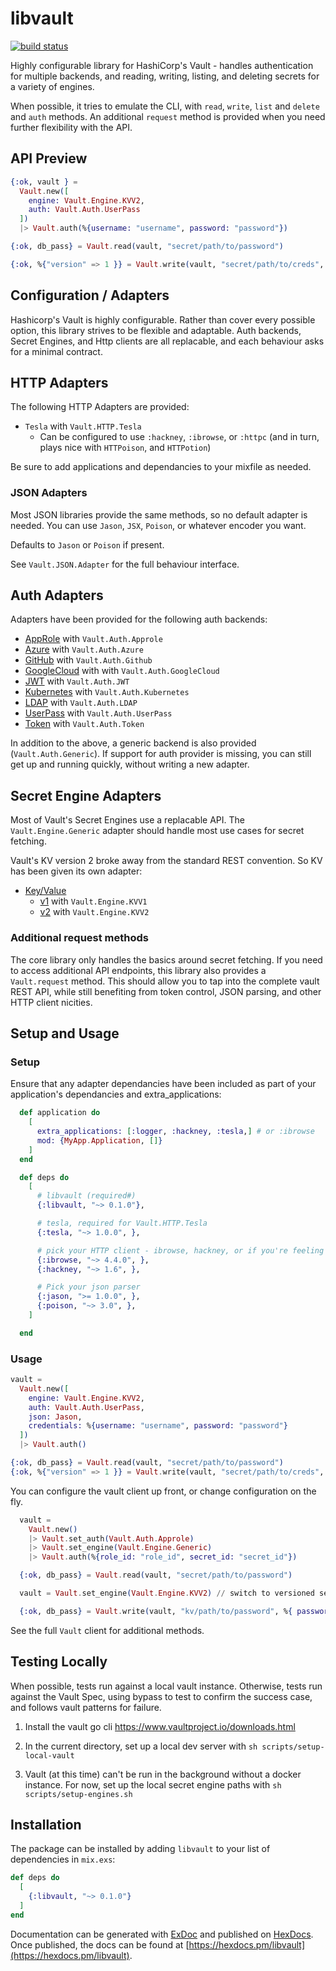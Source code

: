 # libvault

[![build status](https://travis-ci.org/matthewoden/libvault.svg?branch=master)](https://travis-ci.org/matthewoden/libvault)

Highly configurable library for HashiCorp's Vault - handles authentication
for multiple backends, and reading, writing, listing, and deleting secrets
for a variety of engines.

When possible, it tries to emulate the CLI, with `read`, `write`, `list` and
`delete` and `auth` methods. An additional `request` method is provided when you need
further flexibility with the API.

## API Preview

```elixir
{:ok, vault } =
  Vault.new([
    engine: Vault.Engine.KVV2,
    auth: Vault.Auth.UserPass
  ])
  |> Vault.auth(%{username: "username", password: "password"})

{:ok, db_pass} = Vault.read(vault, "secret/path/to/password")

{:ok, %{"version" => 1 }} = Vault.write(vault, "secret/path/to/creds", %{secret: "secrets!"})
```

## Configuration / Adapters

Hashicorp's Vault is highly configurable. Rather than cover every possible option,
this library strives to be flexible and adaptable. Auth backends, Secret
Engines, and Http clients are all replacable, and each behaviour asks for a
minimal contract.

## HTTP Adapters

The following HTTP Adapters are provided:

- `Tesla` with `Vault.HTTP.Tesla`
  - Can be configured to use `:hackney`, `:ibrowse`, or `:httpc` (and in turn, plays nice with `HTTPoison`, and `HTTPotion`)

Be sure to add applications and dependancies to your mixfile as needed.

### JSON Adapters

Most JSON libraries provide the same methods, so no default adapter is needed.
You can use `Jason`, `JSX`, `Poison`, or whatever encoder you want.

Defaults to `Jason` or `Poison` if present.

See `Vault.JSON.Adapter` for the full behaviour interface.

## Auth Adapters

Adapters have been provided for the following auth backends:

- [AppRole](https://www.vaultproject.io/api/auth/approle/index.html) with `Vault.Auth.Approle`
- [Azure](https://www.vaultproject.io/api/auth/approle/index.html) with `Vault.Auth.Azure`
- [GitHub](https://www.vaultproject.io/api/auth/github/index.html) with `Vault.Auth.Github`
- [GoogleCloud](https://www.vaultproject.io/api/auth/gcp/index.html) with with `Vault.Auth.GoogleCloud`
- [JWT](https://www.vaultproject.io/api/auth/jwt/index.html) with `Vault.Auth.JWT`
- [Kubernetes](https://www.vaultproject.io/api/auth/jwt/index.html) with `Vault.Auth.Kubernetes`
- [LDAP](https://www.vaultproject.io/api/auth/ldap/index.html) with `Vault.Auth.LDAP`
- [UserPass](https://www.vaultproject.io/api/auth/userpass/index.html) with `Vault.Auth.UserPass`
- [Token](https://www.vaultproject.io/api/auth/token/index.html#lookup-a-token-self-) with `Vault.Auth.Token`

In addition to the above, a generic backend is also provided (`Vault.Auth.Generic`).
If support for auth provider is missing, you can still get up and running
quickly, without writing a new adapter.

## Secret Engine Adapters

Most of Vault's Secret Engines use a replacable API. The `Vault.Engine.Generic`
adapter should handle most use cases for secret fetching.

Vault's KV version 2 broke away from the standard REST convention. So KV has been given
its own adapter:

- [Key/Value](https://www.vaultproject.io/api/secret/kv/index.html)
  - [v1](https://www.vaultproject.io/api/secret/kv/kv-v1.html) with `Vault.Engine.KVV1`
  - [v2](https://www.vaultproject.io/api/secret/kv/kv-v2.html) with `Vault.Engine.KVV2`

### Additional request methods

The core library only handles the basics around secret fetching. If you need to
access additional API endpoints, this library also provides a `Vault.request`
method. This should allow you to tap into the complete vault REST API, while still
benefiting from token control, JSON parsing, and other HTTP client nicities.

## Setup and Usage

### Setup

Ensure that any adapter dependancies have been included as part of your application's
dependancies and extra_applications:

```elixir
  def application do
    [
      extra_applications: [:logger, :hackney, :tesla,] # or :ibrowse
      mod: {MyApp.Application, []}
    ]
  end

  def deps do
    [
      # libvault (required#)
      {:libvault, "~> 0.1.0"},

      # tesla, required for Vault.HTTP.Tesla
      {:tesla, "~> 1.0.0", },

      # pick your HTTP client - ibrowse, hackney, or if you're feeling bold, :httpc.
      {:ibrowse, "~> 4.4.0", },
      {:hackney, "~> 1.6", },

      # Pick your json parser
      {:jason, ">= 1.0.0", },
      {:poison, "~> 3.0", },
    ]

  end
```

### Usage

```elixir
vault =
  Vault.new([
    engine: Vault.Engine.KVV2,
    auth: Vault.Auth.UserPass,
    json: Jason,
    credentials: %{username: "username", password: "password"}
  ])
  |> Vault.auth()

{:ok, db_pass} = Vault.read(vault, "secret/path/to/password")
{:ok, %{"version" => 1 }} = Vault.write(vault, "secret/path/to/creds", %{secret: "secrets!"})
```

You can configure the vault client up front, or change configuration on the fly.

```elixir
  vault =
    Vault.new()
    |> Vault.set_auth(Vault.Auth.Approle)
    |> Vault.set_engine(Vault.Engine.Generic)
    |> Vault.auth(%{role_id: "role_id", secret_id: "secret_id"})

  {:ok, db_pass} = Vault.read(vault, "secret/path/to/password")

  vault = Vault.set_engine(Vault.Engine.KVV2) // switch to versioned secrets

  {:ok, db_pass} = Vault.write(vault, "kv/path/to/password", %{ password: "db_pass" })
```

See the full `Vault` client for additional methods.

## Testing Locally

When possible, tests run against a local vault instance. Otherwise, tests run against the Vault Spec, using bypass to test to confirm the success case, and follows vault patterns for failure.

1. Install the vault go cli https://www.vaultproject.io/downloads.html

1. In the current directory, set up a local dev server with `sh scripts/setup-local-vault`

1. Vault (at this time) can't be run in the background without a docker instance. For now, set up the local secret engine paths with `sh scripts/setup-engines.sh`

## Installation

The package can be installed
by adding `libvault` to your list of dependencies in `mix.exs`:

```elixir
def deps do
  [
    {:libvault, "~> 0.1.0"}
  ]
end
```

Documentation can be generated with [ExDoc](https://github.com/elixir-lang/ex_doc)
and published on [HexDocs](https://hexdocs.pm). Once published, the docs can
be found at [https://hexdocs.pm/libvault](https://hexdocs.pm/libvault).
